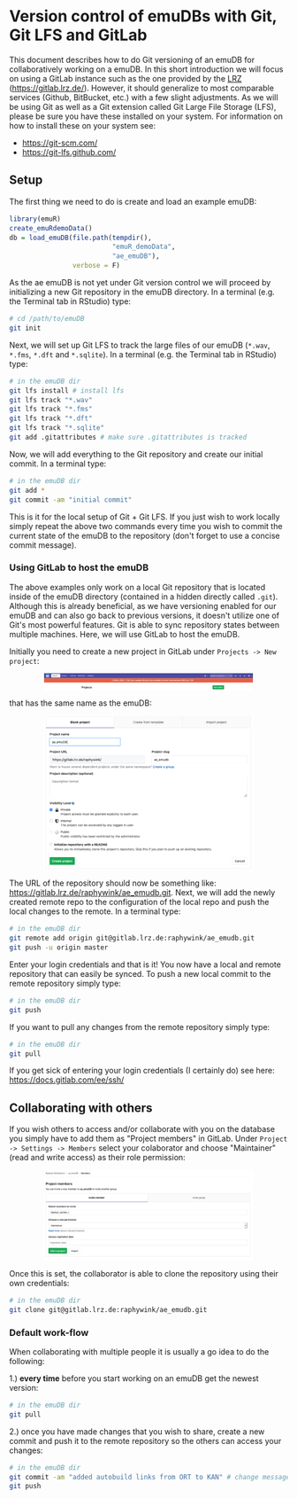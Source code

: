 # Version control of emuDBs with Git, Git LFS and GitLab



This document describes how to do Git versioning of an emuDB for collaboratively working on a emuDB. In this short introduction we will focus on using a GitLab instance such as the one provided by the [LRZ](https://www.lrz.de/) (https://gitlab.lrz.de/). However, it should generalize to most comparable services (Github, BitBucket, etc.) with a few slight adjustments. As we will be using Git as well as a Git extension called Git Large File Storage (LFS), please be sure you have these installed on your system. For information on how to install these on your system see: 

- https://git-scm.com/
- https://git-lfs.github.com/

## Setup

The first thing we need to do is create and load an example emuDB:


```r
library(emuR)
create_emuRdemoData()
db = load_emuDB(file.path(tempdir(),
                          "emuR_demoData",
                          "ae_emuDB"),
                verbose = F)
```

As the ae emuDB is not yet under Git version control we will proceed by initializing a new Git repository in the emuDB directory. In a terminal (e.g. the Terminal tab in RStudio) type:


```bash
# cd /path/to/emuDB
git init
```

Next, we will set up Git LFS to track the large files of our emuDB (`*.wav`, `*.fms`, `*.dft` and `*.sqlite`). In a terminal (e.g. the Terminal tab in RStudio) type:


```bash
# in the emuDB dir
git lfs install # install lfs 
git lfs track "*.wav"
git lfs track "*.fms"
git lfs track "*.dft"
git lfs track "*.sqlite"
git add .gitattributes # make sure .gitattributes is tracked
```

Now, we will add everything to the Git repository and create our initial commit. In a terminal type:


```bash
# in the emuDB dir
git add *
git commit -am "initial commit"
```

This is it for the local setup of Git + Git LFS. If you just wish to work locally simply repeat the above two commands every time you wish to commit the current state of the emuDB to the repository (don't forget to use a concise commit message).

### Using GitLab to host the emuDB

The above examples only work on a local Git repository that is located inside of the emuDB directory (contained in a hidden directly called `.git`). Although this is already beneficial, as we have versioning enabled for our emuDB and can also go back to previous versions, it doesn't utilize one of Git's most powerful features. Git is able to sync repository states between multiple machines. Here, we will use GitLab to host the emuDB.

Initially you need to create a new project in GitLab under `Projects -> New project`:

<img src="pics/GitLab-newProject1.png" width="75%" style="display: block; margin: auto;" />

that has the same name as the emuDB:

<img src="pics/GitLab-newProject2.png" width="75%" style="display: block; margin: auto;" />

The URL of the repository should now be something like: https://gitlab.lrz.de/raphywink/ae_emudb.git. Next, we will add the newly created remote repo to the configuration of the local repo and push the local changes to the remote. In a terminal type:


```bash
# in the emuDB dir
git remote add origin git@gitlab.lrz.de:raphywink/ae_emudb.git
git push -u origin master
```

Enter your login credentials and that is it! You now have a local and remote repository that can easily be synced. To push a new local commit to the remote repository simply type:


```bash
# in the emuDB dir
git push
```

If you want to pull any changes from the remote repository simply type:


```bash
# in the emuDB dir
git pull
```

If you get sick of entering your login credentials (I certainly do) see here: https://docs.gitlab.com/ee/ssh/

## Collaborating with others

If you wish others to access and/or collaborate with you on the database you simply have to add them as "Project members" in GitLab. Under `Project -> Settings -> Members` select your colaborator and choose "Maintainer" (read and write access) as their role permission:

<img src="pics/GitLab-addMember.png" width="75%" style="display: block; margin: auto;" />

Once this is set, the collaborator is able to clone the repository using their own credentials:


```bash
# in the emuDB dir
git clone git@gitlab.lrz.de:raphywink/ae_emudb.git
```

### Default work-flow

When collaborating with multiple people it is usually a go idea to do the following:

1.) **every time** before you start working on an emuDB get the newest version:


```bash
# in the emuDB dir
git pull
```

2.) once you have made changes that you wish to share, create a new commit and push it to the remote repository so the others can access your changes:


```bash
# in the emuDB dir
git commit -am "added autobuild links from ORT to KAN" # change message accordingly
git push
```

